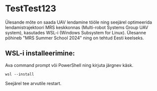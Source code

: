 # TestTest123

Ülesande mõte on saada UAV lendamine tööle ning seejärel optimeerida lendamistrajektoori MRS keskkonnas (Multi-robot Systems Group UAV system), kasutades WSL-i (Windows Subsystem for Linux). Ülesanne põhineb "MRS Summer School 2024" ning on tehtud Eesti keelseks.

## WSL-i installeerimine:
Ava command prompt või PowerShell ning kirjuta järgnev käsk.
```
wsl --install
```
Seejärel tee arvutile restart.
